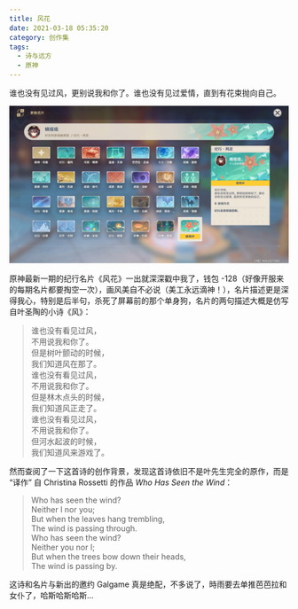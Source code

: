 ```yaml
---
title: 风花
date: 2021-03-18 05:35:20
category: 创作集
tags:
  - 诗与远方
  - 原神
---
```


谁也没有见过风，更别说我和你了。谁也没有见过爱情，直到有花束抛向自己。

![风花](/IMAGES/2021/风花/wind.jpg)

原神最新一期的纪行名片《风花》一出就深深戳中我了，钱包 -128（好像开服来的每期名片都要掏空一次），画风美自不必说（美工永远滴神！），名片描述更是深得我心，特别是后半句，杀死了屏幕前的那个单身狗，名片的两句描述大概是仿写自叶圣陶的小诗《风》：

> 谁也没有看见过风，  
> 不用说我和你了。  
> 但是树叶颤动的时候，  
> 我们知道风在那了。  
> 谁也没有看见过风，  
> 不用说我和你了。  
> 但是林木点头的时候，  
> 我们知道风正走了。  
> 谁也没有看见过风，  
> 不用说我和你了。  
> 但河水起波的时候，  
> 我们知道风来游戏了。

然而查阅了一下这首诗的创作背景，发现这首诗依旧不是叶先生完全的原作，而是 “译作” 自 Christina Rossetti 的作品 _Who Has Seen the Wind_：

> Who has seen the wind?  
> Neither I nor you;  
> But when the leaves hang trembling,  
> The wind is passing through.  
> Who has seen the wind?  
> Neither you nor I;  
> But when the trees bow down their heads,  
> The wind is passing by.

这诗和名片与新出的邀约 Galgame 真是绝配，不多说了，時雨要去单推芭芭拉和女仆了，哈斯哈斯哈斯...
